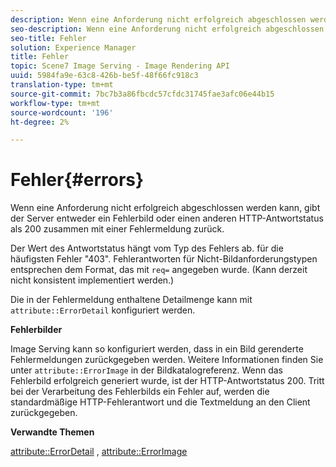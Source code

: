 ```yaml
---
description: Wenn eine Anforderung nicht erfolgreich abgeschlossen werden kann, gibt der Server entweder ein Fehlerbild oder einen anderen HTTP-Antwortstatus als 200 zusammen mit einer Fehlermeldung zurück.
seo-description: Wenn eine Anforderung nicht erfolgreich abgeschlossen werden kann, gibt der Server entweder ein Fehlerbild oder einen anderen HTTP-Antwortstatus als 200 zusammen mit einer Fehlermeldung zurück.
seo-title: Fehler
solution: Experience Manager
title: Fehler
topic: Scene7 Image Serving - Image Rendering API
uuid: 5984fa9e-63c8-426b-be5f-48f66fc918c3
translation-type: tm+mt
source-git-commit: 7bc7b3a86fbcdc57cfdc31745fae3afc06e44b15
workflow-type: tm+mt
source-wordcount: '196'
ht-degree: 2%

---
```



# Fehler{#errors}

Wenn eine Anforderung nicht erfolgreich abgeschlossen werden kann, gibt der Server entweder ein Fehlerbild oder einen anderen HTTP-Antwortstatus als 200 zusammen mit einer Fehlermeldung zurück.

Der Wert des Antwortstatus hängt vom Typ des Fehlers ab. für die häufigsten Fehler &quot;403&quot;. Fehlerantworten für Nicht-Bildanforderungstypen entsprechen dem Format, das mit `req=` angegeben wurde. (Kann derzeit nicht konsistent implementiert werden.)

Die in der Fehlermeldung enthaltene Detailmenge kann mit `attribute::ErrorDetail` konfiguriert werden.

**Fehlerbilder**

Image Serving kann so konfiguriert werden, dass in ein Bild gerenderte Fehlermeldungen zurückgegeben werden. Weitere Informationen finden Sie unter `attribute::ErrorImage` in der Bildkatalogreferenz. Wenn das Fehlerbild erfolgreich generiert wurde, ist der HTTP-Antwortstatus 200. Tritt bei der Verarbeitung des Fehlerbilds ein Fehler auf, werden die standardmäßige HTTP-Fehlerantwort und die Textmeldung an den Client zurückgegeben.

**Verwandte Themen**

[attribute::ErrorDetail](../../../../../ir-api/material-cat/image-rendering-api-ref/c-ir-material-catalog/c-ir-attributes-reference/r-ir-errordetail.md#reference-123b56eed6cf49cea6e0490672b7c53b) ,  [attribute::ErrorImage](../../../../../ir-api/material-cat/image-rendering-api-ref/c-ir-material-catalog/c-ir-attributes-reference/r-ir-errorimage.md#reference-b58bdaba96074c52802ca8dc54bfe2f0)
